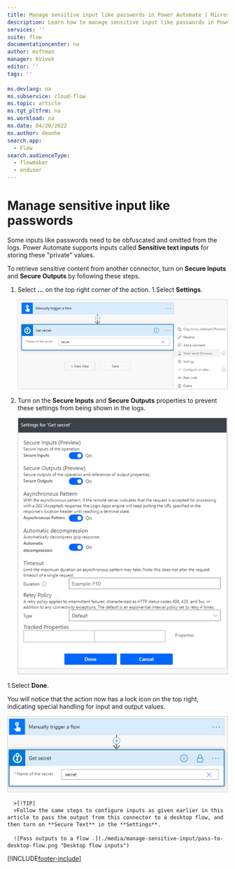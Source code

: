 ```yaml
---
title: Manage sensitive input like passwords in Power Automate | Microsoft Docs
description: Learn how to manage sensitive input like passwords in Power Automate.
services: ''
suite: flow
documentationcenter: na
author: msftman
manager: kVivek
editor: ''
tags: ''

ms.devlang: na
ms.subservice: cloud-flow
ms.topic: article
ms.tgt_pltfrm: na
ms.workload: na
ms.date: 04/20/2022
ms.author: deonhe
search.app: 
  - Flow
search.audienceType: 
  - flowmaker
  - enduser
---
```



# Manage sensitive input like passwords

Some inputs like passwords need to be obfuscated and omitted from the logs. Power Automate supports inputs called **Sensitive text inputs** for storing these "private" values.

To retrieve sensitive content from another connector, turn on **Secure Inputs** and **Secure Outputs** by following these steps.

1. Select **…** on the top right corner of the action.
1.Select **Settings**.

    ![The settings option](./media/manage-sensitive-input/settings.png "The settings option")

1. Turn on the **Secure Inputs** and **Secure Outputs** properties to prevent these settings from being shown in the logs.

   ![Secure inputs and outputs.](./media/manage-sensitive-input/secure-outputs-secure-inputs.png "Secure inputs and outputs")

1.Select **Done**.

  You will notice that the action now has a lock icon on the top right, indicating special handling for input and output values.

  ![The lock icon.](./media/manage-sensitive-input/lock-icon.png "The lock icon")

      >[!TIP]
      >Follow the same steps to configure inputs as given earlier in this article to pass the output from this connector to a desktop flow, and then turn on **Secure Text** in the **Settings**.

      ![Pass outputs to a flow .](./media/manage-sensitive-input/pass-to-desktop-flow.png "Desktop flow inputs")

[!INCLUDE[footer-include](includes/footer-banner.md)]